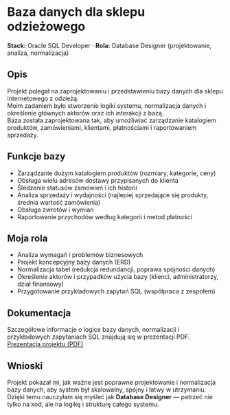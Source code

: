 # Baza danych dla sklepu odzieżowego  

**Stack:** Oracle SQL Developer · **Rola:** Database Designer (projektowanie, analiza, normalizacja)  

## Opis
Projekt polegał na zaprojektowaniu i przedstawieniu bazy danych dla sklepu internetowego z odzieżą.  
Moim zadaniem było stworzenie logiki systemu, normalizacja danych i określenie głównych aktorów oraz ich interakcji z bazą.  
Baza została zaprojektowana tak, aby umożliwiać zarządzanie katalogiem produktów, zamówieniami, klientami, płatnościami i raportowaniem sprzedaży.  

## Funkcje bazy
- Zarządzanie dużym katalogiem produktów (rozmiary, kategorie, ceny)  
- Obsługa wielu adresów dostawy przypisanych do klienta  
- Śledzenie statusów zamówień i ich historii  
- Analiza sprzedaży i wydajności (najlepiej sprzedające się produkty, średnia wartość zamówienia)  
- Obsługa zwrotów i wymian  
- Raportowanie przychodów według kategorii i metod płatności  

## Moja rola
- Analiza wymagań i problemów biznesowych  
- Projekt koncepcyjny bazy danych (ERD)  
- Normalizacja tabel (redukcja redundancji, poprawa spójności danych)  
- Określenie aktorów i przypadków użycia bazy (klienci, administratorzy, dział finansowy)  
- Przygotowanie przykładowych zapytań SQL (współpraca z zespołem) 


## Dokumentacja
Szczegółowe informacje o logice bazy danych, normalizacji i przykładowych zapytaniach SQL znajdują się w prezentacji PDF.  
 [Prezentacja projektu (PDF)](../../docs/baza-danych-prezentacja.pdf)


## Wnioski
Projekt pokazał mi, jak ważne jest poprawne projektowanie i normalizacja bazy danych, aby system był skalowalny, spójny i łatwy w utrzymaniu.  
Dzięki temu nauczyłam się myśleć jak **Database Designer** — patrzeć nie tylko na kod, ale na logikę i strukturę całego systemu.